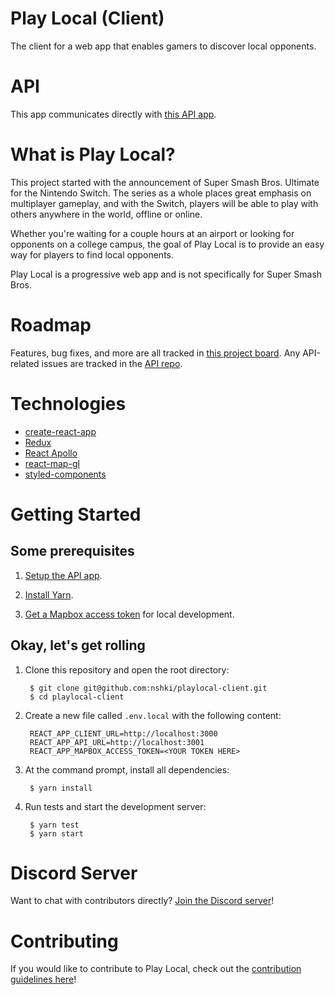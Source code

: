 Play Local (Client)
===================

The client for a web app that enables gamers to discover local opponents.


# API

This app communicates directly with [this API app](https://github.com/nshki/playlocal-api).


# What is Play Local?

This project started with the announcement of Super Smash Bros. Ultimate for the
Nintendo Switch. The series as a whole places great emphasis on multiplayer
gameplay, and with the Switch, players will be able to play with others anywhere
in the world, offline or online.

Whether you're waiting for a couple hours at an airport or looking for opponents
on a college campus, the goal of Play Local is to provide an easy way for
players to find local opponents.

Play Local is a progressive web app and is not specifically for Super Smash
Bros.


# Roadmap

Features, bug fixes, and more are all tracked in [this project board](https://github.com/nshki/playlocal-client/projects/1).
Any API-related issues are tracked in the [API repo](https://github.com/nshki/playlocal-api).


# Technologies

- [create-react-app](https://github.com/facebook/create-react-app)
- [Redux](https://redux.js.org/)
- [React Apollo](https://github.com/apollographql/react-apollo)
- [react-map-gl](https://github.com/uber/react-map-gl)
- [styled-components](https://www.styled-components.com/)


# Getting Started

## Some prerequisites

1. [Setup the API app](https://github.com/nshki/playlocal-api).

2. [Install Yarn](https://yarnpkg.com/en/docs/install).

3. [Get a Mapbox access token](https://www.mapbox.com/help/how-access-tokens-work/) for local development.

## Okay, let's get rolling

1. Clone this repository and open the root directory:

        $ git clone git@github.com:nshki/playlocal-client.git
        $ cd playlocal-client

2. Create a new file called `.env.local` with the following content:

        REACT_APP_CLIENT_URL=http://localhost:3000
        REACT_APP_API_URL=http://localhost:3001
        REACT_APP_MAPBOX_ACCESS_TOKEN=<YOUR TOKEN HERE>

2. At the command prompt, install all dependencies:

        $ yarn install

3. Run tests and start the development server:

        $ yarn test
        $ yarn start


# Discord Server

Want to chat with contributors directly? [Join the Discord server](https://discord.gg/bk8s4VT)!


# Contributing

If you would like to contribute to Play Local, check out the [contribution guidelines here](https://github.com/nshki/playlocal-client/blob/master/CONTRIBUTING.md)!
